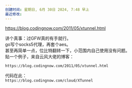 ```yaml
---
创建时间: 星期日, 6月 30日 2024, 7:48 早上
最近修改: 
---
```


https://blog.codingnow.com/2011/05/xtunnel.html

讲个真事：过GFW真的有手就行。  
go写个socks5代理，再套个aes。  
甚至再简单一点，位比特翻转一下，小范围内自己使用没有问题。  
贴一个例子，来自云风大佬的博客：

`https://blog.codingnow.com/2011/05/xtunnel.html`

代码在此：  
`https://blog.codingnow.com/cloud/XTunnel`

